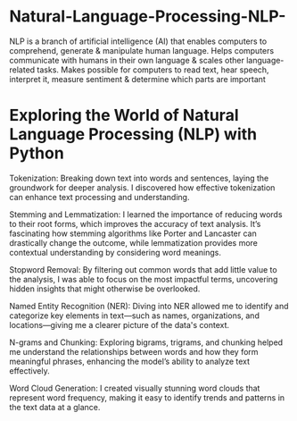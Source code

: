 # Natural-Language-Processing-NLP-
NLP is a branch of artificial intelligence (AI) that enables computers to comprehend, generate &amp; manipulate human language. Helps computers communicate with humans in their own language &amp; scales other language-related tasks. Makes possible for computers to read text, hear speech, interpret it, measure sentiment &amp; determine which parts are important

# Exploring the World of Natural Language Processing (NLP) with Python

Tokenization: Breaking down text into words and sentences, laying the groundwork for deeper analysis. I discovered how effective tokenization can enhance text processing and understanding.

Stemming and Lemmatization: I learned the importance of reducing words to their root forms, which improves the accuracy of text analysis. It’s fascinating how stemming algorithms like Porter and Lancaster can drastically change the outcome, while lemmatization provides more contextual understanding by considering word meanings.

Stopword Removal: By filtering out common words that add little value to the analysis, I was able to focus on the most impactful terms, uncovering hidden insights that might otherwise be overlooked.

Named Entity Recognition (NER): Diving into NER allowed me to identify and categorize key elements in text—such as names, organizations, and locations—giving me a clearer picture of the data's context.

N-grams and Chunking: Exploring bigrams, trigrams, and chunking helped me understand the relationships between words and how they form meaningful phrases, enhancing the model’s ability to analyze text effectively.

Word Cloud Generation: I created visually stunning word clouds that represent word frequency, making it easy to identify trends and patterns in the text data at a glance.

